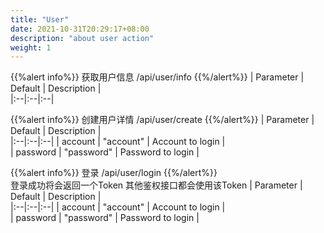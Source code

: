 ```yaml
---
title: "User"
date: 2021-10-31T20:29:17+08:00  
description: "about user action"
weight: 1
---
```


{{%alert info%}} 获取用户信息  /api/user/info  {{%/alert%}}
| Parameter | Default | Description |  
|:--|:--|:--|  

{{%alert info%}} 创建用户详情  /api/user/create  {{%/alert%}}
| Parameter | Default | Description |  
|:--|:--|:--|
| account | "account" | Account to login |  
| password | "password" | Password to login |  

{{%alert info%}} 登录  /api/user/login  {{%/alert%}}   
登录成功将会返回一个Token 其他鉴权接口都会使用该Token
| Parameter | Default | Description |  
|:--|:--|:--|
| account | "account" | Account to login |  
| password | "password" | Password to login |  
